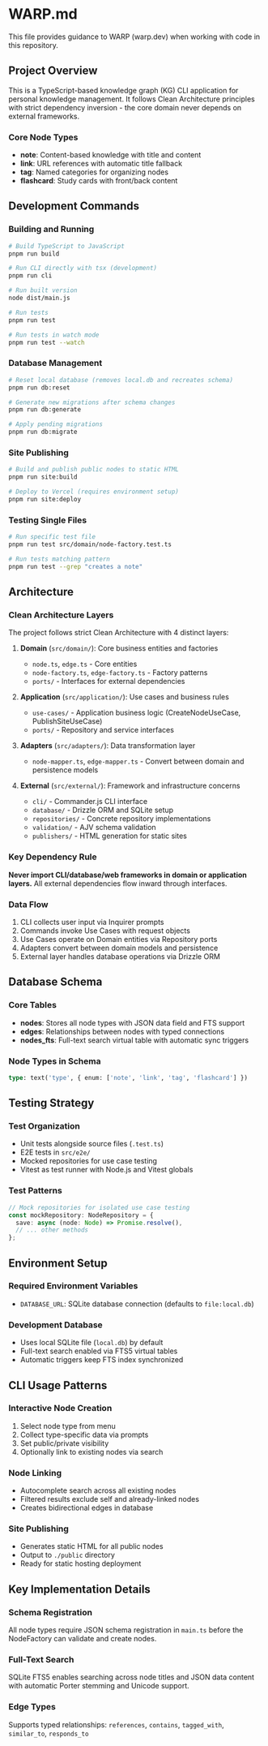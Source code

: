 # WARP.md

This file provides guidance to WARP (warp.dev) when working with code in this
repository.

## Project Overview

This is a TypeScript-based knowledge graph (KG) CLI application for personal
knowledge management. It follows Clean Architecture principles with strict
dependency inversion - the core domain never depends on external frameworks.

### Core Node Types

- **note**: Content-based knowledge with title and content
- **link**: URL references with automatic title fallback
- **tag**: Named categories for organizing nodes
- **flashcard**: Study cards with front/back content

## Development Commands

### Building and Running

```bash
# Build TypeScript to JavaScript
pnpm run build

# Run CLI directly with tsx (development)
pnpm run cli

# Run built version
node dist/main.js

# Run tests
pnpm run test

# Run tests in watch mode
pnpm run test --watch
```

### Database Management

```bash
# Reset local database (removes local.db and recreates schema)
pnpm run db:reset

# Generate new migrations after schema changes
pnpm run db:generate

# Apply pending migrations
pnpm run db:migrate
```

### Site Publishing

```bash
# Build and publish public nodes to static HTML
pnpm run site:build

# Deploy to Vercel (requires environment setup)
pnpm run site:deploy
```

### Testing Single Files

```bash
# Run specific test file
pnpm run test src/domain/node-factory.test.ts

# Run tests matching pattern
pnpm run test --grep "creates a note"
```

## Architecture

### Clean Architecture Layers

The project follows strict Clean Architecture with 4 distinct layers:

1. **Domain** (`src/domain/`): Core business entities and factories
   - `node.ts`, `edge.ts` - Core entities
   - `node-factory.ts`, `edge-factory.ts` - Factory patterns
   - `ports/` - Interfaces for external dependencies

2. **Application** (`src/application/`): Use cases and business rules
   - `use-cases/` - Application business logic (CreateNodeUseCase,
     PublishSiteUseCase)
   - `ports/` - Repository and service interfaces

3. **Adapters** (`src/adapters/`): Data transformation layer
   - `node-mapper.ts`, `edge-mapper.ts` - Convert between domain and persistence
     models

4. **External** (`src/external/`): Framework and infrastructure concerns
   - `cli/` - Commander.js CLI interface
   - `database/` - Drizzle ORM and SQLite setup
   - `repositories/` - Concrete repository implementations
   - `validation/` - AJV schema validation
   - `publishers/` - HTML generation for static sites

### Key Dependency Rule

**Never import CLI/database/web frameworks in domain or application layers.**
All external dependencies flow inward through interfaces.

### Data Flow

1. CLI collects user input via Inquirer prompts
2. Commands invoke Use Cases with request objects
3. Use Cases operate on Domain entities via Repository ports
4. Adapters convert between domain models and persistence
5. External layer handles database operations via Drizzle ORM

## Database Schema

### Core Tables

- **nodes**: Stores all node types with JSON data field and FTS support
- **edges**: Relationships between nodes with typed connections
- **nodes_fts**: Full-text search virtual table with automatic sync triggers

### Node Types in Schema

```sql
type: text('type', { enum: ['note', 'link', 'tag', 'flashcard'] })
```

## Testing Strategy

### Test Organization

- Unit tests alongside source files (`.test.ts`)
- E2E tests in `src/e2e/`
- Mocked repositories for use case testing
- Vitest as test runner with Node.js and Vitest globals

### Test Patterns

```typescript
// Mock repositories for isolated use case testing
const mockRepository: NodeRepository = {
  save: async (node: Node) => Promise.resolve(),
  // ... other methods
};
```

## Environment Setup

### Required Environment Variables

- `DATABASE_URL`: SQLite database connection (defaults to `file:local.db`)

### Development Database

- Uses local SQLite file (`local.db`) by default
- Full-text search enabled via FTS5 virtual tables
- Automatic triggers keep FTS index synchronized

## CLI Usage Patterns

### Interactive Node Creation

1. Select node type from menu
2. Collect type-specific data via prompts
3. Set public/private visibility
4. Optionally link to existing nodes via search

### Node Linking

- Autocomplete search across all existing nodes
- Filtered results exclude self and already-linked nodes
- Creates bidirectional edges in database

### Site Publishing

- Generates static HTML for all public nodes
- Output to `./public` directory
- Ready for static hosting deployment

## Key Implementation Details

### Schema Registration

All node types require JSON schema registration in `main.ts` before the
NodeFactory can validate and create nodes.

### Full-Text Search

SQLite FTS5 enables searching across node titles and JSON data content with
automatic Porter stemming and Unicode support.

### Edge Types

Supports typed relationships: `references`, `contains`, `tagged_with`,
`similar_to`, `responds_to`
